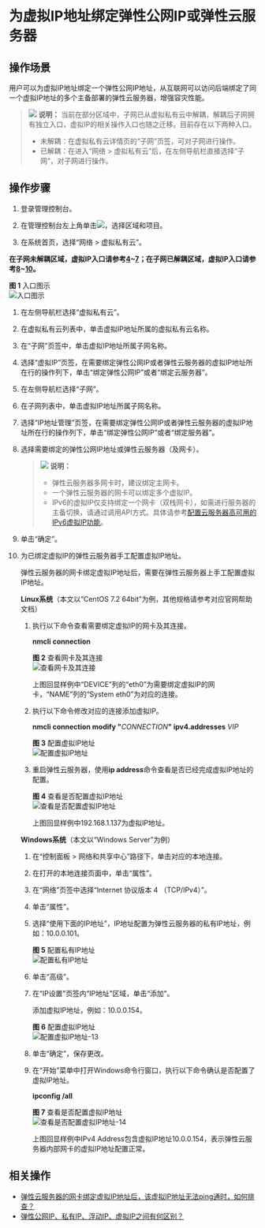 # 为虚拟IP地址绑定弹性公网IP或弹性云服务器<a name="zh-cn_topic_0067802474"></a>

## 操作场景<a name="section20365067202535"></a>

用户可以为虚拟IP地址绑定一个弹性公网IP地址，从互联网可以访问后端绑定了同一个虚拟IP地址的多个主备部署的弹性云服务器，增强容灾性能。

>![](public_sys-resources/icon-note.gif) **说明：** 
>当前在部分区域中，子网已从虚拟私有云中解耦，解耦后子网拥有独立入口，虚拟IP的相关操作入口也随之迁移。目前存在以下两种入口。
>-   未解耦：在虚拟私有云详情页的“子网”页签，可对子网进行操作。
>-   已解耦：在进入“网络 \> 虚拟私有云”后，在左侧导航栏直接选择“子网”，对子网进行操作。

## 操作步骤<a name="section1458836202535"></a>

1.  登录管理控制台。


1.  在管理控制台左上角单击![](figures/icon-region.png)，选择区域和项目。
2.  在系统首页，选择“网络 \> 虚拟私有云”。

**在子网未解耦区域，虚拟IP入口请参考[4](申请虚拟IP地址.md#li51522361618)\~[7](申请虚拟IP地址.md#li18152143611112)；在子网已解耦区域，虚拟IP入口请参考[8](申请虚拟IP地址.md#li715211361516)\~[10](申请虚拟IP地址.md#li19153536815)。**

**图 1**  入口图示<a name="vpc_vip_0002_fig111471723185713"></a>  
![](figures/入口图示.png "入口图示")

1.  在左侧导航栏选择“虚拟私有云”。
2.  在虚拟私有云列表中，单击虚拟IP地址所属的虚拟私有云名称。
3.  在“子网”页签中，单击虚拟IP地址所属子网名称。
4.  选择“虚拟IP”页签，在需要绑定弹性公网IP或者弹性云服务器的虚拟IP地址所在行的操作列下，单击“绑定弹性公网IP”或者“绑定云服务器”。
5.  在左侧导航栏选择“子网”。
6.  在子网列表中，单击虚拟IP地址所属子网名称。
7.  选择“IP地址管理”页签，在需要绑定弹性公网IP或者弹性云服务器的虚拟IP地址所在行的操作列下，单击“绑定弹性公网IP”或者“绑定服务器”。
8.  选择需要绑定的弹性公网IP地址或弹性云服务器（及网卡）。

    >![](public_sys-resources/icon-note.gif) **说明：** 
    >-   弹性云服务器多网卡时，建议绑定主网卡。
    >-   一个弹性云服务器的网卡可以绑定多个虚拟IP。
    >-   IPv6的虚拟IP仅支持绑定一个网卡（双栈网卡），如需进行服务器的主备切换，请通过调用API方式。具体请参考[配置云服务器高可用的IPv6虚拟IP功能](https://support.huaweicloud.com/api-vpc/vpc_apieg_0006.html)。

9.  单击“确定”。

1.  为已绑定虚拟IP的弹性云服务器手工配置虚拟IP地址。

    弹性云服务器的网卡绑定虚拟IP地址后，需要在弹性云服务器上手工配置虚拟IP地址。

    **Linux系统**（本文以“CentOS 7.2 64bit”为例，其他规格请参考对应官网帮助文档）

    1.  执行以下命令查看需要绑定虚拟IP的网卡及其连接。

        **nmcli connection**

        **图 2**  查看网卡及其连接<a name="fig16191125541113"></a>  
        ![](figures/查看网卡及其连接.png "查看网卡及其连接")

        上图回显样例中“DEVICE”列的“eth0”为需要绑定虚拟IP的网卡，“NAME”列的“System eth0”为对应的连接。

    2.  执行以下命令修改对应的连接添加虚拟IP。

        **nmcli connection modify "**_CONNECTION_**" ipv4.addresses** _VIP_

        **图 3**  配置虚拟IP地址<a name="fig6121624141217"></a>  
        ![](figures/配置虚拟IP地址.png "配置虚拟IP地址")

    3.  重启弹性云服务器，使用**ip address**命令查看是否已经完成虚拟IP地址的配置。

        **图 4**  查看是否配置虚拟IP地址<a name="fig209905810139"></a>  
        ![](figures/查看是否配置虚拟IP地址.png "查看是否配置虚拟IP地址")

        上图回显样例中192.168.1.137为虚拟IP地址。

    **Windows系统**（本文以“Windows Server”为例）

    1.  在“控制面板 \> 网络和共享中心”路径下，单击对应的本地连接。
    2.  在打开的本地连接页面中，单击“属性”。
    3.  在“网络”页签中选择“Internet 协议版本 4 （TCP/IPv4）”。
    4.  单击“属性”。
    5.  选择“使用下面的IP地址”，IP地址配置为弹性云服务器的私有IP地址，例如：10.0.0.101。

        **图 5**  配置私有IP地址<a name="fig1228662717417"></a>  
        ![](figures/配置私有IP地址.png "配置私有IP地址")

    6.  单击“高级”。
    7.  在“IP设置”页签内“IP地址”区域，单击“添加”。

        添加虚拟IP地址，例如：10.0.0.154。

        **图 6**  配置虚拟IP地址<a name="fig528642717417"></a>  
        ![](figures/配置虚拟IP地址-13.png "配置虚拟IP地址-13")

    8.  单击“确定”，保存更改。
    9.  在“开始”菜单中打开Windows命令行窗口，执行以下命令确认是否配置了虚拟IP地址。

        **ipconfig /all**

        **图 7**  查看是否配置虚拟IP地址<a name="fig82858271140"></a>  
        ![](figures/查看是否配置虚拟IP地址-14.png "查看是否配置虚拟IP地址-14")

        上图回显样例中IPv4 Address包含虚拟IP地址10.0.0.154，表示弹性云服务器内部网卡的虚拟IP地址配置正常。



## 相关操作<a name="section328714301417"></a>

-   [弹性云服务器的网卡绑定虚拟IP地址后，该虚拟IP地址无法ping通时，如何排查？](https://support.huaweicloud.com/vpc_faq/vpc_faq_0083.html)
-   [弹性公网IP、私有IP、浮动IP、虚拟IP之间有何区别？](https://support.huaweicloud.com/vpc_faq/faq_eip_0003.html)

